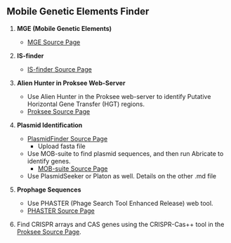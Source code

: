 ## Mobile Genetic Elements Finder

1. **MGE (Mobile Genetic Elements)**
   - [MGE Source Page](https://www.genomicepidemiology.org/)

2. **IS-finder**
   - [IS-finder Source Page](https://isfinder.biotoul.fr/blast/resultat.php?id=phpJAVCul&title=&prog=blastn)

3. **Alien Hunter in Proksee Web-Server**
   - Use Alien Hunter in the Proksee web-server to identify Putative Horizontal Gene Transfer (HGT) regions.
   - [Proksee Source Page](https://proksee.ca/)

4. **Plasmid Identification**
   - [PlasmidFinder Source Page](https://cge.food.dtu.dk/services/plasmidfinder/)
     - Upload fasta file
   - Use MOB-suite to find plasmid sequences, and then run Abricate to identify genes.
     - [MOB-suite Source Page](https://github.com/phac-nml/mob-suite)
   - Use PlasmidSeeker or Platon as well. Details on the other .md file

5. **Prophage Sequences**
   - Use PHASTER (Phage Search Tool Enhanced Release) web tool.
   - [PHASTER Source Page](https://phaster.ca/)
   

6. Find CRISPR arrays and CAS genes using the CRISPR-Cas++ tool in the [Proksee Source Page](https://proksee.ca/).

